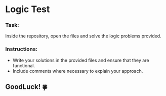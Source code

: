 # Logic Test

### Task:

Inside the repository, open the files and solve the logic problems provided.

### Instructions:

- Write your solutions in the provided files and ensure that they are functional.
- Include comments where necessary to explain your approach.

## GoodLuck! 🍀

